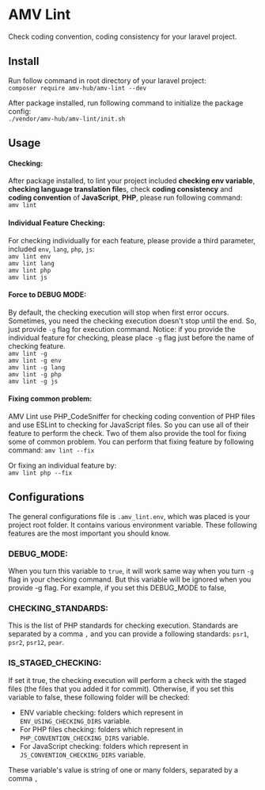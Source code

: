 # AMV Lint
Check coding convention, coding consistency for your laravel project.

## **Install**

Run follow command in root directory of your laravel project:  
``composer require amv-hub/amv-lint --dev``
  

After package installed, run following command to initialize the package config:  
``./vendor/amv-hub/amv-lint/init.sh``


## **Usage**
#### Checking:
After package installed, to lint your project included **checking env variable**, **checking language translation file**s, 
check **coding consistency** and **coding convention** of **JavaScript**, **PHP**, please run following command:  
``amv lint``
  
#### Individual Feature Checking:
For checking individually for each feature, please provide a third parameter, included `env`, `lang`, `php`, `js`:  
``amv lint env``  
``amv lint lang``  
``amv lint php``  
``amv lint js`` 

#### Force to DEBUG MODE:
By default, the checking execution will stop when first error occurs. Sometimes, you need the checking execution doesn't
stop until the end. So, just provide `-g` flag for execution command. Notice: if you provide the individual feature for checking, 
please place `-g` flag just before the name of checking feature.  
``amv lint -g``  
``amv lint -g env``  
``amv lint -g lang``  
``amv lint -g php``  
``amv lint -g js``  

#### Fixing common problem:
AMV Lint use PHP_CodeSniffer for checking coding convention of PHP files and use ESLint to checking for JavaScript files.
So you can use all of their feature to perform the check. Two of them also provide the tool for fixing some of common problem.
You can perform that fixing feature by following command:
``amv lint --fix``

Or fixing an individual feature by:  
``amv lint php --fix``

## **Configurations**
The general configurations file is `.amv_lint.env`, which was placed is your project root folder. It contains 
various environment variable. These following features are the most important you should know.

### DEBUG_MODE:
When you turn this variable to `true`, it will work same way when you turn `-g` flag in your checking command.
But this variable will be ignored when you provide -g flag. For example, if you set this DEBUG_MODE to false, 

### CHECKING_STANDARDS:
This is the list of PHP standards for checking execution. Standards are separated by a comma `,` and you can provide a following standards:
`psr1`, `psr2`, `psr12`, `pear`.

### IS_STAGED_CHECKING:
If set it true, the checking execution will perform a check with the staged files (the files that you added it for commit). 
Otherwise, if you set this variable to false, these following folder will be checked:
- ENV variable checking: folders which represent in `ENV_USING_CHECKING_DIRS` variable.
- For PHP files checking: folders which represent in `PHP_CONVENTION_CHECKING_DIRS` variable.
- For JavaScript checking: folders which represent in `JS_CONVENTION_CHECKING_DIRS` variable.

These variable's value is string of one or many folders, separated by a comma `,`
